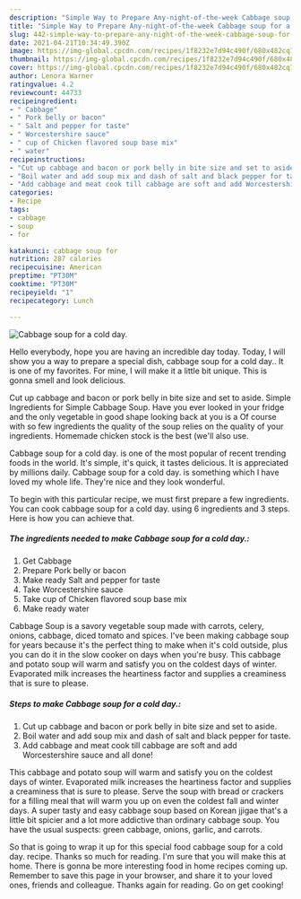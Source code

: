 ```yaml
---
description: "Simple Way to Prepare Any-night-of-the-week Cabbage soup for a cold day."
title: "Simple Way to Prepare Any-night-of-the-week Cabbage soup for a cold day."
slug: 442-simple-way-to-prepare-any-night-of-the-week-cabbage-soup-for-a-cold-day
date: 2021-04-21T10:34:49.390Z
image: https://img-global.cpcdn.com/recipes/1f8232e7d94c490f/680x482cq70/cabbage-soup-for-a-cold-day-recipe-main-photo.jpg
thumbnail: https://img-global.cpcdn.com/recipes/1f8232e7d94c490f/680x482cq70/cabbage-soup-for-a-cold-day-recipe-main-photo.jpg
cover: https://img-global.cpcdn.com/recipes/1f8232e7d94c490f/680x482cq70/cabbage-soup-for-a-cold-day-recipe-main-photo.jpg
author: Lenora Warner
ratingvalue: 4.2
reviewcount: 44733
recipeingredient:
- " Cabbage"
- " Pork belly or bacon"
- " Salt and pepper for taste"
- " Worcestershire sauce"
- " cup of Chicken flavored soup base mix"
- " water"
recipeinstructions:
- "Cut up cabbage and bacon or pork belly in bite size and set to aside."
- "Boil water and add soup mix and dash of salt and black pepper for taste."
- "Add cabbage and meat cook till cabbage are soft and add Worcestershire sauce and all done!"
categories:
- Recipe
tags:
- cabbage
- soup
- for

katakunci: cabbage soup for 
nutrition: 287 calories
recipecuisine: American
preptime: "PT30M"
cooktime: "PT30M"
recipeyield: "1"
recipecategory: Lunch

---
```



![Cabbage soup for a cold day.](https://img-global.cpcdn.com/recipes/1f8232e7d94c490f/680x482cq70/cabbage-soup-for-a-cold-day-recipe-main-photo.jpg)

Hello everybody, hope you are having an incredible day today. Today, I will show you a way to prepare a special dish, cabbage soup for a cold day.. It is one of my favorites. For mine, I will make it a little bit unique. This is gonna smell and look delicious.

Cut up cabbage and bacon or pork belly in bite size and set to aside. Simple Ingredients for Simple Cabbage Soup. Have you ever looked in your fridge and the only vegetable in good shape looking back at you is a Of course with so few ingredients the quality of the soup relies on the quality of your ingredients. Homemade chicken stock is the best (we&#39;ll also use.

Cabbage soup for a cold day. is one of the most popular of recent trending foods in the world. It's simple, it's quick, it tastes delicious. It is appreciated by millions daily. Cabbage soup for a cold day. is something which I have loved my whole life. They're nice and they look wonderful.


To begin with this particular recipe, we must first prepare a few ingredients. You can cook cabbage soup for a cold day. using 6 ingredients and 3 steps. Here is how you can achieve that.

<!--inarticleads1-->

##### The ingredients needed to make Cabbage soup for a cold day.:

1. Get  Cabbage
1. Prepare  Pork belly or bacon
1. Make ready  Salt and pepper for taste
1. Take  Worcestershire sauce
1. Take  cup of Chicken flavored soup base mix
1. Make ready  water


Cabbage Soup is a savory vegetable soup made with carrots, celery, onions, cabbage, diced tomato and spices. I&#39;ve been making cabbage soup for years because it&#39;s the perfect thing to make when it&#39;s cold outside, plus you can do it in the slow cooker on days when you&#39;re busy. This cabbage and potato soup will warm and satisfy you on the coldest days of winter. Evaporated milk increases the heartiness factor and supplies a creaminess that is sure to please. 

<!--inarticleads2-->

##### Steps to make Cabbage soup for a cold day.:

1. Cut up cabbage and bacon or pork belly in bite size and set to aside.
1. Boil water and add soup mix and dash of salt and black pepper for taste.
1. Add cabbage and meat cook till cabbage are soft and add Worcestershire sauce and all done!


This cabbage and potato soup will warm and satisfy you on the coldest days of winter. Evaporated milk increases the heartiness factor and supplies a creaminess that is sure to please. Serve the soup with bread or crackers for a filling meal that will warm you up on even the coldest fall and winter days. A super tasty and easy cabbage soup based on Korean jjigae that&#39;s a little bit spicier and a lot more addictive than ordinary cabbage soup. You have the usual suspects: green cabbage, onions, garlic, and carrots. 

So that is going to wrap it up for this special food cabbage soup for a cold day. recipe. Thanks so much for reading. I'm sure that you will make this at home. There is gonna be more interesting food in home recipes coming up. Remember to save this page in your browser, and share it to your loved ones, friends and colleague. Thanks again for reading. Go on get cooking!

